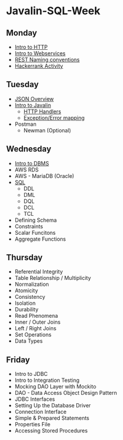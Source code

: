 # Javalin-SQL-Week

## Monday
 - [Intro to HTTP](https://github.com/LiquidPlummer/Javalin-SQL-Week/blob/main/notes/intro-to-http.md)
 - [Intro to Webservices](https://github.com/LiquidPlummer/Javalin-SQL-Week/blob/main/notes/intro-to-webservices.md)
 - [REST Naming conventions](https://github.com/LiquidPlummer/Javalin-SQL-Week/blob/main/notes/intro-to-webservices.md)
 - [Hackerrank Activity](https://www.hackerrank.com/week-2-code-contest)

## Tuesday
 - [JSON Overview](https://github.com/LiquidPlummer/Javalin-SQL-Week/blob/main/notes/intro-to-json.md)
 - [Intro to Javalin](https://github.com/LiquidPlummer/Javalin-SQL-Week/blob/main/notes/intro-to-javalin.md)
   - [HTTP Handlers](https://github.com/LiquidPlummer/Javalin-SQL-Week/blob/main/notes/intro-to-javalin.md)
   - [Exception/Error mapping](https://github.com/LiquidPlummer/Javalin-SQL-Week/blob/main/notes/intro-to-javalin.md)
 - Postman
   - Newman (Optional)

## Wednesday
 - [Intro to DBMS](https://github.com/LiquidPlummer/Javalin-SQL-Week/blob/main/notes/intro-to-dbms.md)
 - AWS RDS
 - AWS - MariaDB (Oracle)
 - [SQL](https://github.com/LiquidPlummer/Javalin-SQL-Week/blob/main/notes/SQL.md)
   - DDL
   - DML
   - DQL
   - DCL
   - TCL
 - Defining Schema
 - Constraints
 - Scalar Funcitons
 - Aggregate Functions

## Thursday
 - Referential Integrity
 - Table Relationship / Multiplicity
 - Normalization
 - Atomicity
 - Consistency
 - Isolation
 - Durability
 - Read Phenomena
 - Inner / Outer Joins
 - Left / Right Joins
 - Set Operations
 - Data Types

## Friday
 - Intro to JDBC
 - Intro to Integration Testing
 - Mocking DAO Layer with Mockito
 - DAO - Data Access Object Design Pattern
 - JDBC Interfaces
 - Setting Up the Database Driver
 - Connection Interface
 - Simple & Prepared Statements
 - Properties File
 - Accessing Stored Procedures
